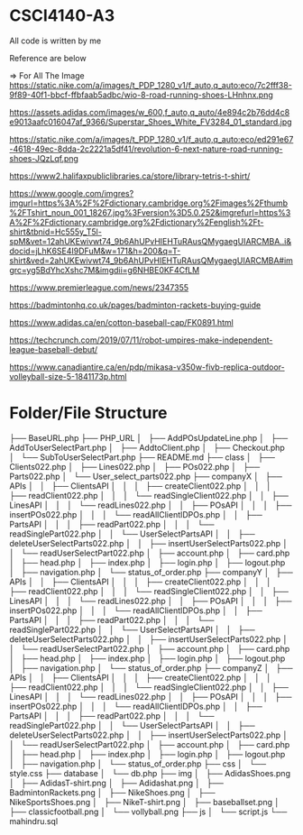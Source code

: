 # CSCI4140-A3

All code is written by me

Reference are below

=> For All The Image
https://static.nike.com/a/images/t_PDP_1280_v1/f_auto,q_auto:eco/7c2fff38-9f89-40f1-bbcf-ffbfaab5adbc/wio-8-road-running-shoes-LHnhnx.png

https://assets.adidas.com/images/w_600,f_auto,q_auto/4e894c2b76dd4c8e9013aafc016047af_9366/Superstar_Shoes_White_FV3284_01_standard.jpg

https://static.nike.com/a/images/t_PDP_1280_v1/f_auto,q_auto:eco/ed291e67-4618-49ec-8dda-2c2221a5df41/revolution-6-next-nature-road-running-shoes-JQzLqf.png

https://www2.halifaxpubliclibraries.ca/store/library-tetris-t-shirt/

https://www.google.com/imgres?imgurl=https%3A%2F%2Fdictionary.cambridge.org%2Fimages%2Fthumb%2FTshirt_noun_001_18267.jpg%3Fversion%3D5.0.252&imgrefurl=https%3A%2F%2Fdictionary.cambridge.org%2Fdictionary%2Fenglish%2Ft-shirt&tbnid=Hc555y_T5l-spM&vet=12ahUKEwivwt74_9b6AhUPvHIEHTuRAusQMygaegUIARCMBA..i&docid=jLhK6SE4I9DFuM&w=171&h=200&q=T-shirt&ved=2ahUKEwivwt74_9b6AhUPvHIEHTuRAusQMygaegUIARCMBA#imgrc=yg5BdYhcXshc7M&imgdii=g6NHBE0KF4CfLM

https://www.premierleague.com/news/2347355

https://badmintonhq.co.uk/pages/badminton-rackets-buying-guide

https://www.adidas.ca/en/cotton-baseball-cap/FK0891.html

https://techcrunch.com/2019/07/11/robot-umpires-make-independent-league-baseball-debut/

https://www.canadiantire.ca/en/pdp/mikasa-v350w-fivb-replica-outdoor-volleyball-size-5-1841173p.html

# Folder/File Structure

├── BaseURL.php
├── PHP_URL
│   ├── AddPOsUpdateLine.php
│   ├── AddToUserSelectPart.php
│   ├── AddtoClient.php
│   ├── Checkout.php
│   └── SubToUserSelectPart.php
├── README.md
├── class
│   ├── Clients022.php
│   ├── Lines022.php
│   ├── POs022.php
│   ├── Parts022.php
│   └── User_select_parts022.php
├── companyX
│   ├── APIs
│   │   ├── ClientsAPI
│   │   │   ├── createClient022.php
│   │   │   ├── readClient022.php
│   │   │   └── readSingleClient022.php
│   │   ├── LinesAPI
│   │   │   └── readLines022.php
│   │   ├── POsAPI
│   │   │   ├── insertPOs022.php
│   │   │   └── readAllClientIDPOs.php
│   │   ├── PartsAPI
│   │   │   ├── readPart022.php
│   │   │   └── readSinglePart022.php
│   │   └── UserSelectPartsAPI
│   │       ├── deleteUserSelectParts022.php
│   │       ├── insertUserSelectParts022.php
│   │       └── readUserSelectPart022.php
│   ├── account.php
│   ├── card.php
│   ├── head.php
│   ├── index.php
│   ├── login.php
│   ├── logout.php
│   ├── navigation.php
│   └── status_of_order.php
├── companyY
│   ├── APIs
│   │   ├── ClientsAPI
│   │   │   ├── createClient022.php
│   │   │   ├── readClient022.php
│   │   │   └── readSingleClient022.php
│   │   ├── LinesAPI
│   │   │   └── readLines022.php
│   │   ├── POsAPI
│   │   │   ├── insertPOs022.php
│   │   │   └── readAllClientIDPOs.php
│   │   ├── PartsAPI
│   │   │   ├── readPart022.php
│   │   │   └── readSinglePart022.php
│   │   └── UserSelectPartsAPI
│   │       ├── deleteUserSelectParts022.php
│   │       ├── insertUserSelectParts022.php
│   │       └── readUserSelectPart022.php
│   ├── account.php
│   ├── card.php
│   ├── head.php
│   ├── index.php
│   ├── login.php
│   ├── logout.php
│   ├── navigation.php
│   └── status_of_order.php
├── companyZ
│   ├── APIs
│   │   ├── ClientsAPI
│   │   │   ├── createClient022.php
│   │   │   ├── readClient022.php
│   │   │   └── readSingleClient022.php
│   │   ├── LinesAPI
│   │   │   └── readLines022.php
│   │   ├── POsAPI
│   │   │   ├── insertPOs022.php
│   │   │   └── readAllClientIDPOs.php
│   │   ├── PartsAPI
│   │   │   ├── readPart022.php
│   │   │   └── readSinglePart022.php
│   │   └── UserSelectPartsAPI
│   │       ├── deleteUserSelectParts022.php
│   │       ├── insertUserSelectParts022.php
│   │       └── readUserSelectPart022.php
│   ├── account.php
│   ├── card.php
│   ├── head.php
│   ├── index.php
│   ├── login.php
│   ├── logout.php
│   ├── navigation.php
│   └── status_of_order.php
├── css
│   └── style.css
├── database
│   └── db.php
├── img
│   ├── AdidasShoes.png
│   ├── AdidasT-shirt.png
│   ├── Adidashat.png
│   ├── BadmintonRackets.png
│   ├── NikeShoes.png
│   ├── NikeSportsShoes.png
│   ├── NikeT-shirt.png
│   ├── baseballset.png
│   ├── classicfootball.png
│   └── vollyball.png
├── js
│   └── script.js
└── mahindru.sql
